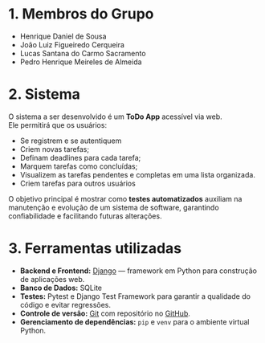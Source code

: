 # 1. Membros do Grupo

* Henrique Daniel de Sousa  
* João Luiz Figueiredo Cerqueira  
* Lucas Santana do Carmo Sacramento  
* Pedro Henrique Meireles de Almeida  

# 2. Sistema

O sistema a ser desenvolvido é um **ToDo App** acessível via web.  
Ele permitirá que os usuários:

- Se registrem e se autentiquem
- Criem novas tarefas;
- Definam deadlines para cada tarefa;  
- Marquem tarefas como concluídas;  
- Visualizem as tarefas pendentes e completas em uma lista organizada.  
- Criem tarefas para outros usuários

O objetivo principal é mostrar como **testes automatizados** auxiliam na manutenção e evolução de um sistema de software, garantindo confiabilidade e facilitando futuras alterações.

# 3. Ferramentas utilizadas

- **Backend e Frontend:** [Django](https://www.djangoproject.com/) — framework em Python para construção de aplicações web.  
- **Banco de Dados:** SQLite  
- **Testes:** Pytest e Django Test Framework para garantir a qualidade do código e evitar regressões.  
- **Controle de versão:** [Git](https://git-scm.com/) com repositório no [GitHub](https://github.com/).  
- **Gerenciamento de dependências:** `pip` e `venv` para o ambiente virtual Python.  

